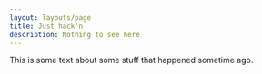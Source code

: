 ```yaml
---
layout: layouts/page
title: Just hack'n
description: Nothing to see here
---
```

This is some text about some stuff that happened sometime ago.
